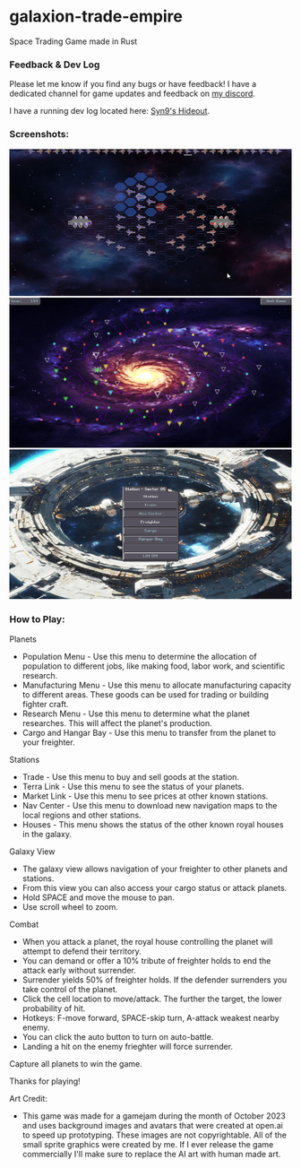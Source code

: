 # galaxion-trade-empire
Space Trading Game made in Rust

### Feedback & Dev Log
Please let me know if you find any bugs or have feedback! I have a dedicated channel for game updates and feedback on [my discord](https://discord.gg/rksRVtnF).

I have a running dev log located here: [Syn9's Hideout](https://syn9.thehideoutgames.com/).

### Screenshots:
![](https://github.com/Syn-Nine/galaxion-trade-empire/blob/main/screenshots/battle-combat.gif)
![](https://github.com/Syn-Nine/galaxion-trade-empire/blob/main/screenshots/galaxy.png)
![](https://github.com/Syn-Nine/galaxion-trade-empire/blob/main/screenshots/station.png)

### How to Play:
Planets
- Population Menu - Use this menu to determine the allocation of population to different jobs, like making food, labor work, and scientific research.
- Manufacturing Menu - Use this menu to allocate manufacturing capacity to different areas. These goods can be used for trading or building fighter craft.
- Research Menu - Use this menu to determine what the planet researches. This will affect the planet's production.
- Cargo and Hangar Bay - Use this menu to transfer from the planet to your freighter.

Stations
- Trade - Use this menu to buy and sell goods at the station.
- Terra Link - Use this menu to see the status of your planets.
- Market Link - Use this menu to see prices at other known stations.
- Nav Center - Use this menu to download new navigation maps to the local regions and other stations.
- Houses - This menu shows the status of the other known royal houses in the galaxy.

Galaxy View
- The galaxy view allows navigation of your freighter to other planets and stations.
- From this view you can also access your cargo status or attack planets.
- Hold SPACE and move the mouse to pan.
- Use scroll wheel to zoom.

Combat
- When you attack a planet, the royal house controlling the planet will attempt to defend their territory.
- You can demand or offer a 10% tribute of freighter holds to end the attack early without surrender.
- Surrender yields 50% of freighter holds. If the defender surrenders you take control of the planet.
- Click the cell location to move/attack. The further the target, the lower probability of hit.
- Hotkeys: F-move forward, SPACE-skip turn, A-attack weakest nearby enemy.
- You can click the auto button to turn on auto-battle.
- Landing a hit on the enemy frieghter will force surrender.

Capture all planets to win the game.

Thanks for playing!

Art Credit:
- This game was made for a gamejam during the month of October 2023 and uses background images and avatars that were created at open.ai to speed up prototyping. These images are not copyrightable. All of the small sprite graphics were created by me. If I ever release the game commercially I'll make sure to replace the AI art with human made art.
